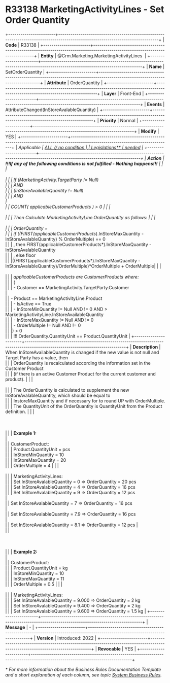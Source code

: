 ﻿---
erp.type: front-end-business-rule
erp.entity: Crm.Marketing.MarketingActivityLines
---

# R33138 MarketingActivityLines - Set Order Quantity
+-----------------------+-------------------------------------------------------------------------------------------------------------------------------+
| **Code**              | R33138                                                                                                                        |
+-----------------------+-------------------------------------------------------------------------------------------------------------------------------+
| **Entity**            | @Crm.Marketing.MarketingActivityLines                                                                                         |
+-----------------------+-------------------------------------------------------------------------------------------------------------------------------+
| **Name**              | SetOrderQuantity                                                                                                              |
+-----------------------+-------------------------------------------------------------------------------------------------------------------------------+
| **Attribute**         | OrderQuantity                                                                                                                 |
+-----------------------+-------------------------------------------------------------------------------------------------------------------------------+
| **Layer**             | Front-End                                                                                                                     |
+-----------------------+-------------------------------------------------------------------------------------------------------------------------------+
| **Events**            | AttributeChanged(InStoreAvalableQuantity)                                                                                     |
+-----------------------+-------------------------------------------------------------------------------------------------------------------------------+
| **Priority**          | Normal                                                                                                                        |
+-----------------------+-------------------------------------------------------------------------------------------------------------------------------+
| **Modify**            | YES                                                                                                                           |
+-----------------------+-------------------------------------------------------------------------------------------------------------------------------+
| **Applicable          | [ALL // no condition                                                                                                          |
| Legislations**        | needed](xref:applicable-legislations)                                                                                         |
+-----------------------+-------------------------------------------------------------------------------------------------------------------------------+
| **Action**            | **!!!If any of the following conditions is not fulfilled - Nothing happens!!!**                                               |
|                       | <br><br>                                                                                                                      |
|                       | If (MarketingActivity.TargetParty != Null) <br>                                                                               |
|                       | AND  <br>                                                                                                                     |
|                       | (InStoreAvailableQuantity != Null)<br>                                                                                        |
|                       | AND               <br>                                                                                                        |             
|                       | COUNT( applicableCustomerProducts* ) > 0                                                                                      |
|                       | <br><br>                                                                                                                      |
|                       | Then Calculate MarketingActivityLine.OrderQuantity as follows:                                                                |
|                       | <br><br>                                                                                                                      |
|                       | OrderQuantity = <br>                                                                                                          |
|                       | if ((FIRST(applicableCustomerProducts*).InStoreMaxQuantity - InStoreAvalableQuantity) % OrderMultiple) == 0 <br>              |
|                       | , then FIRST(applicableCustomerProducts*).InStoreMaxQuantity - InStoreAvalableQuantity <br>                                   |
|                       | , else floor  <br>                                                                                                            |
|                       |((FIRST(applicableCustomerProducts*).InStoreMaxQuantity - InStoreAvalableQuantity)/OrderMultiple)*OrderMultiple + OrderMultiple|
|                       | <br><br>                                                                                                                      |
|                       | *applicableCustomerProducts are CustomerProducts where:<br>*                                                                  |
|                       | (<br>                                                                                                                         |
|                       | - Customer == MarketingActivity.TargetParty.Customer    <br>                                                                  |               
|                       | - Product ==  MarketingActivityLine.Product         <br>                                                                      |
|                       | - IsActive == True    <br>                                                                                                    |
|                       | - InStoreMinQuantity != Null AND != 0 AND > MarketingActivityLine.InStoreAvailableQuantity  <br>                              |
|                       | - InStoreMaxQuantity != Null AND != 0              <br>                                                                       |
|                       | - OrderMultiple != Null AND != 0 <br>                                                                                         |
|                       |) > 0        <br>                                                                                                              |
|                       | !!! OrderQuantity.QuantityUnit == Product.QuantityUnit                                                                        |
+-----------------------+-------------------------------------------------------------------------------------------------------------------------------+
| **Description**       | When InStoreAvailableQuantity is changed if the new value is not null and Target Party has a value, then <br>                 |
|                       | OrderQuantity is recalculated according the information set in the Customer Product <br>                                      |
|                       | (if there is an active Customer Product for the current customer and product).                                                |
|                       | <br><br>                                                                                                                      |
|                       | The OrderQuantity is calculated to supplement the new InStoreAvalableQuantity, which should be equal to <br>                  |
|                       | InstoreMaxQuantity and if necessary for to round UP with OrderMultiple.             <br>                                      |
|                       | The QuantityUnit of the OrderQuantity is QuantityUnit from the Product definition.                                            |
|                       | <br><br><br><br>                                                                                                              |
|                       | **Example 1:**     <br>                                                                                                       |  
|                       | CustomerProduct:   <br>                                                                                                       |
|                       | Product.QuantityUnit = pcs    <br>                                                                                            |
|                       | InStoreMinQuantity = 10 <br>                                                                                                  | 
|                       | InStoreMaxQuantity = 20     <br>                                                                                              |
|                       | OrderMultiple = 4                                                                                                             |
|                       | <br><br>                                                                                                                      |
|                       | MarketingActivityLines:<br>                                                                                                   |
|                       | Set InStoreAvalableQuantity = 0  =>  OrderQuantity = 20 pcs <br>                                                              |
|                       | Set InStoreAvalableQuantity = 4  =>  OrderQuantity = 16 pcs  <br>                                                             |
|                       | Set InStoreAvalableQuantity = 9  =>  OrderQuantity = 12 pcs      <br>                                                         |    
|                       | Set InStoreAvalableQuantity = 7  =>  OrderQuantity = 16 pcs         <br>                                                      |   
|                       | Set InStoreAvalableQuantity = 7.9  =>  OrderQuantity = 16 pcs             <br>                                                |   
|                       | Set InStoreAvalableQuantity = 8.1  =>  OrderQuantity = 12 pcs                                                                 |     
|                       | <br><br><br><br>                                                                                                              |
|                       | **Example 2:**                                                            <br>                                                |    
|                       | CustomerProduct:                                                              <br>                                            |
|                       | Product.QuantityUnit = kg                      <br>                                                                           |
|                       | InStoreMinQuantity = 10                                                          <br>                                         |
|                       | InStoreMaxQuantity = 11                                                               <br>                                    |
|                       | OrderMultiple = 0.5                                                                                                           |
|                       | <br><br>                                                                                                                      |
|                       | MarketingActivityLines:   <br>                                                                                                |
|                       | Set InStoreAvalableQuantity = 9.000  =>  OrderQuantity = 2 kg   <br>                                                          |
|                       | Set InStoreAvalableQuantity = 9.400  =>  OrderQuantity = 2 kg            <br>                                                 | 
|                       | Set InStoreAvalableQuantity = 9.600  =>  OrderQuantity = 1.5 kg                                                               |
+-----------------------+-------------------------------------------------------------------------------------------------------------------------------+
| **Message**           | \-                                                                                                                            |
+-----------------------+-------------------------------------------------------------------------------------------------------------------------------+
| **Version**           | Introduced: 2022                                                                                                              |
+-----------------------+-------------------------------------------------------------------------------------------------------------------------------+
| **Revocable**         | YES                                                                                                                           |
+-----------------------+-------------------------------------------------------------------------------------------------------------------------------+

*\* For more information about the Business Rules Documentation Template and a short explanation of each column, see
topic [System Business Rules](../templates/template-description-system-business-rules.md).*
